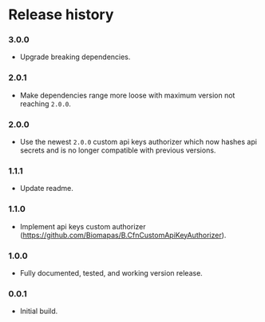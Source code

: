 # Release history

### 3.0.0
* Upgrade breaking dependencies.

### 2.0.1
* Make dependencies range more loose with maximum version not reaching `2.0.0`.

### 2.0.0
* Use the newest `2.0.0` custom api keys authorizer which now hashes 
api secrets and is no longer compatible with previous versions. 

### 1.1.1
* Update readme.

### 1.1.0
* Implement api keys custom authorizer (https://github.com/Biomapas/B.CfnCustomApiKeyAuthorizer).

### 1.0.0
* Fully documented, tested, and working version release.

### 0.0.1
* Initial build. 
